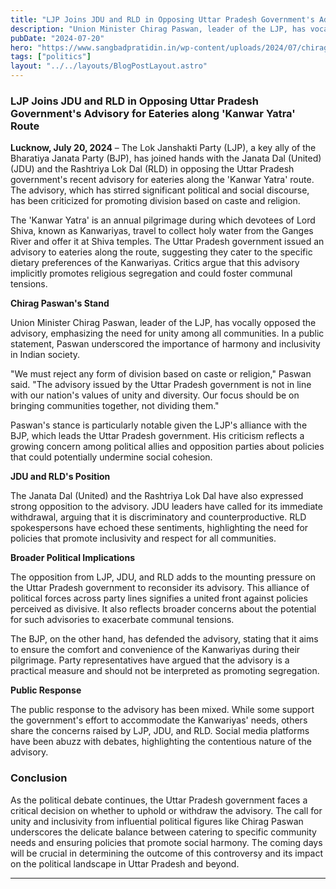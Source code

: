 ```yaml
---
title: "LJP Joins JDU and RLD in Opposing Uttar Pradesh Government's Advisory for Eateries along 'Kanwar Yatra' Route"
description: "Union Minister Chirag Paswan, leader of the LJP, has vocally opposed the advisory, emphasizing the need for unity among all communities."
pubDate: "2024-07-20"
hero: "https://www.sangbadpratidin.in/wp-content/uploads/2024/07/chirag-yogi1.jpg"
tags: ["politics"]
layout: "../../layouts/BlogPostLayout.astro"
---
```

### LJP Joins JDU and RLD in Opposing Uttar Pradesh Government's Advisory for Eateries along 'Kanwar Yatra' Route

**Lucknow, July 20, 2024** – The Lok Janshakti Party (LJP), a key ally of the Bharatiya Janata Party (BJP), has joined hands with the Janata Dal (United) (JDU) and the Rashtriya Lok Dal (RLD) in opposing the Uttar Pradesh government's recent advisory for eateries along the 'Kanwar Yatra' route. The advisory, which has stirred significant political and social discourse, has been criticized for promoting division based on caste and religion.

The 'Kanwar Yatra' is an annual pilgrimage during which devotees of Lord Shiva, known as Kanwariyas, travel to collect holy water from the Ganges River and offer it at Shiva temples. The Uttar Pradesh government issued an advisory to eateries along the route, suggesting they cater to the specific dietary preferences of the Kanwariyas. Critics argue that this advisory implicitly promotes religious segregation and could foster communal tensions.

**Chirag Paswan's Stand**

Union Minister Chirag Paswan, leader of the LJP, has vocally opposed the advisory, emphasizing the need for unity among all communities. In a public statement, Paswan underscored the importance of harmony and inclusivity in Indian society.

"We must reject any form of division based on caste or religion," Paswan said. "The advisory issued by the Uttar Pradesh government is not in line with our nation's values of unity and diversity. Our focus should be on bringing communities together, not dividing them."

Paswan's stance is particularly notable given the LJP's alliance with the BJP, which leads the Uttar Pradesh government. His criticism reflects a growing concern among political allies and opposition parties about policies that could potentially undermine social cohesion.

**JDU and RLD's Position**

The Janata Dal (United) and the Rashtriya Lok Dal have also expressed strong opposition to the advisory. JDU leaders have called for its immediate withdrawal, arguing that it is discriminatory and counterproductive. RLD spokespersons have echoed these sentiments, highlighting the need for policies that promote inclusivity and respect for all communities.

**Broader Political Implications**

The opposition from LJP, JDU, and RLD adds to the mounting pressure on the Uttar Pradesh government to reconsider its advisory. This alliance of political forces across party lines signifies a united front against policies perceived as divisive. It also reflects broader concerns about the potential for such advisories to exacerbate communal tensions.

The BJP, on the other hand, has defended the advisory, stating that it aims to ensure the comfort and convenience of the Kanwariyas during their pilgrimage. Party representatives have argued that the advisory is a practical measure and should not be interpreted as promoting segregation.

**Public Response**

The public response to the advisory has been mixed. While some support the government's effort to accommodate the Kanwariyas' needs, others share the concerns raised by LJP, JDU, and RLD. Social media platforms have been abuzz with debates, highlighting the contentious nature of the advisory.

### Conclusion

As the political debate continues, the Uttar Pradesh government faces a critical decision on whether to uphold or withdraw the advisory. The call for unity and inclusivity from influential political figures like Chirag Paswan underscores the delicate balance between catering to specific community needs and ensuring policies that promote social harmony. The coming days will be crucial in determining the outcome of this controversy and its impact on the political landscape in Uttar Pradesh and beyond.

---